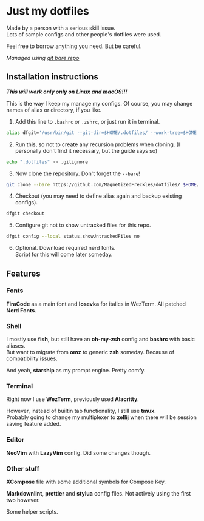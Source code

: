 # Just my dotfiles

Made by a person with a serious skill issue.  
Lots of sample configs and other people's dotfiles were used.

Feel free to borrow anything you need.
But be careful.

*Managed using [git bare repo](https://www.atlassian.com/git/tutorials/dotfiles)*

## Installation instructions

***This will work only only on Linux and macOS!!!***

This is the way I keep my manage my configs.
Of course, you may change names of alias or directory, if you like.

1. Add this line to `.bashrc` or `.zshrc`, or just run it in terminal.
```bash
alias dfgit='/usr/bin/git --git-dir=$HOME/.dotfiles/ --work-tree=$HOME'
```
2. Run this, so not to create any recursion problems when cloning.
(I personally don't find it necessary, but the guide says so)
```bash
echo ".dotfiles" >> .gitignore
```
3. Now clone the repository. Don't forget the `--bare`!
```bash
git clone --bare https://github.com/MagnetizedFreckles/dotfiles/ $HOME/.dotfiles
```
4. Checkout (you may need to define alias again and backup existing configs).
```bash
dfgit checkout
```
5. Configure git not to show untracked files for this repo.
```bash
dfgit config --local status.showUntrackedFiles no
```
6. Optional. Download required nerd fonts.  
Script for this will come later someday.

## Features

### Fonts

**FiraCode** as a main font and **Iosevka** for italics in WezTerm.
All patched **Nerd Fonts**.

### Shell

I mostly use **fish**, but still have an **oh-my-zsh** config and **bashrc** with basic aliases.  
But want to migrate from **omz** to generic **zsh** someday.
Because of compatibility issues.

And yeah, **starship** as my prompt engine. Pretty comfy.

### Terminal

Right now I use **WezTerm**, previously used **Alacritty**.

However, instead of builtin tab functionality, I still use **tmux**.  
Probably going to change my multiplexer to **zellij** when there will be session saving feature added.

### Editor

**NeoVim** with **LazyVim** config. Did some changes though.

### Other stuff

**XCompose** file with some additional symbols for Compose Key.

**Markdownlint**, **prettier** and **stylua** config files.
Not actively using the first two however.

Some helper scripts.
